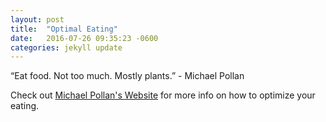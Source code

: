 ```yaml
---
layout: post
title:  "Optimal Eating"
date:   2016-07-26 09:35:23 -0600
categories: jekyll update
---
```


“Eat food. Not too much. Mostly plants.” - Michael Pollan


Check out [Michael Pollan's Website][Michael Pollan] for more info on how to optimize your eating.

[Michael Pollan]: http://michaelpollan.com/reviews/how-to-eat/


